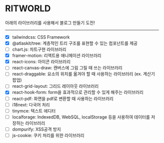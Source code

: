 # RITWORLD

아래의 라이브러리를 사용해서 블로그 만들기 도전!

<hr>

- [x] tailwindcss: CSS Framework
- [x] @atlaskit/tree: 계층적인 트리 구조를 표현할 수 있는 컴포넌트를 제공
- [ ] chart.js: 차트구현 라이브러리
- [x] framer-motion: 리액트용 애니메이션 라이브러리
- [x] react-icons: 아이콘 라이브러리
- [ ] react-canvas-draw: 캔버스에 그림 그릴 때 쓰는 라이브러리
- [ ] react-draggable: 요소의 위치를 옮겨야 할 때 사용하는 라이브러리 (ex. 계산기 팝업)
- [ ] react-grid-layout: 그리드 레이아웃 라이브러리
- [x] react-hook-form: form을 효과적으로 관리할 수 있게 해주는 라이브러리
- [ ] react-pdf: 화면을 pdf로 변환할 때 사용하는 라이브러리
- [ ] i18next: 다국어 처리
- [ ] tinymce: 텍스트 에디터
- [ ] localforage: IndexedDB, WebSQL, localStorage 등을 사용하여 데이터를 저장하는 라이브러리
- [ ] dompurify: XSS공격 방지
- [ ] js-cookie: 쿠키 처리를 위한 라이브러리
